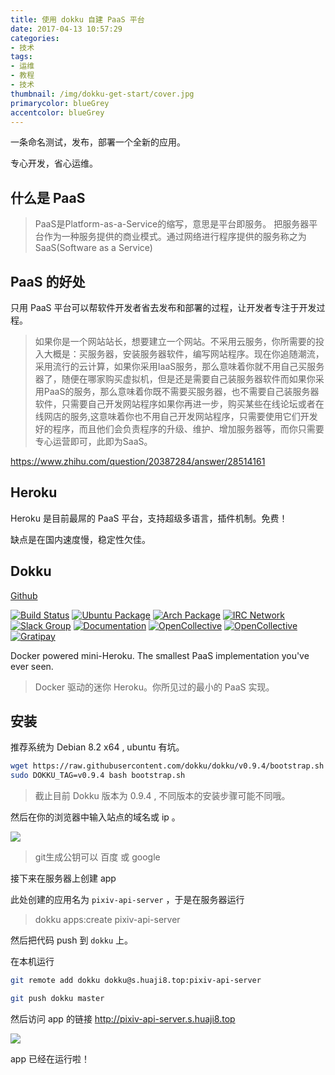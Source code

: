 ```yaml
---
title: 使用 dokku 自建 PaaS 平台
date: 2017-04-13 10:57:29
categories:
- 技术
tags: 
- 运维
- 教程
- 技术
thumbnail: /img/dokku-get-start/cover.jpg
primarycolor: blueGrey
accentcolor: blueGrey
---
```


一条命名测试，发布，部署一个全新的应用。

专心开发，省心运维。

<!-- more -->

## 什么是 PaaS

> PaaS是Platform-as-a-Service的缩写，意思是平台即服务。 把服务器平台作为一种服务提供的商业模式。通过网络进行程序提供的服务称之为SaaS(Software as a Service)

## PaaS 的好处

只用 PaaS 平台可以帮软件开发者省去发布和部署的过程，让开发者专注于开发过程。

> 如果你是一个网站站长，想要建立一个网站。不采用云服务，你所需要的投入大概是：买服务器，安装服务器软件，编写网站程序。现在你追随潮流，采用流行的云计算，如果你采用IaaS服务，那么意味着你就不用自己买服务器了，随便在哪家购买虚拟机，但是还是需要自己装服务器软件而如果你采用PaaS的服务，那么意味着你既不需要买服务器，也不需要自己装服务器软件，只需要自己开发网站程序如果你再进一步，购买某些在线论坛或者在线网店的服务,这意味着你也不用自己开发网站程序，只需要使用它们开发好的程序，而且他们会负责程序的升级、维护、增加服务器等，而你只需要专心运营即可，此即为SaaS。

https://www.zhihu.com/question/20387284/answer/28514161

## Heroku

Heroku 是目前最屌的 PaaS 平台，支持超级多语言，插件机制。免费！

缺点是在国内速度慢，稳定性欠佳。

## Dokku

[Github](https://github.com/dokku/dokku)

[![Build Status](https://img.shields.io/circleci/project/dokku/dokku/master.svg?style=flat-square "Build Status")](https://circleci.com/gh/dokku/dokku/tree/master) [![Ubuntu Package](https://img.shields.io/badge/package-ubuntu-brightgreen.svg?style=flat-square "Ubuntu Package")](https://packagecloud.io/dokku/dokku) [![Arch Package](https://img.shields.io/badge/package-arch-brightgreen.svg?style=flat-square "Arch Package")](https://aur.archlinux.org/packages/dokku/) [![IRC Network](https://img.shields.io/badge/irc-freenode-blue.svg?style=flat-square "IRC Freenode")](https://webchat.freenode.net/?channels=dokku) [![Slack Group](https://img.shields.io/badge/irc-slack-blue.svg?style=flat-square "Slack Group")](https://glider-slackin.herokuapp.com/) [![Documentation](https://img.shields.io/badge/docs-viewdocs-blue.svg?style=flat-square "Viewdocs")](http://dokku.viewdocs.io/dokku/) [![OpenCollective](https://opencollective.com/dokku/sponsors/badge.svg?style=flat-square)](#sponsors) [![OpenCollective](https://opencollective.com/dokku/backers/badge.svg?style=flat-square)](#backers) [![Gratipay](https://img.shields.io/gratipay/dokku.svg?style=flat-square)](https://gratipay.com/dokku/)

Docker powered mini-Heroku. The smallest PaaS implementation you've ever seen.

> Docker 驱动的迷你 Heroku。你所见过的最小的 PaaS 实现。

## 安装

推荐系统为 Debian 8.2 x64 , ubuntu 有坑。

``` bash
wget https://raw.githubusercontent.com/dokku/dokku/v0.9.4/bootstrap.sh
sudo DOKKU_TAG=v0.9.4 bash bootstrap.sh
```

> 截止目前 Dokku 版本为 0.9.4 , 不同版本的安装步骤可能不同哦。

然后在你的浏览器中输入站点的域名或 ip 。

![](/img/dokku-get-start/1.png)

> git生成公钥可以 百度 或 google

接下来在服务器上创建 app

此处创建的应用名为 `pixiv-api-server` ，于是在服务器运行

> dokku apps:create pixiv-api-server

然后把代码 push 到 `dokku` 上。

在本机运行

``` bash
git remote add dokku dokku@s.huaji8.top:pixiv-api-server

git push dokku master
```

然后访问 app 的链接 http://pixiv-api-server.s.huaji8.top

![](/img/dokku-get-start/2.png)

app 已经在运行啦！